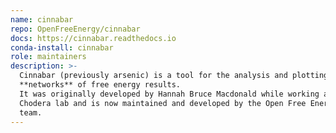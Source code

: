 ```yaml
---
name: cinnabar
repo: OpenFreeEnergy/cinnabar
docs: https://cinnabar.readthedocs.io
conda-install: cinnabar
role: maintainers
description: >-
  Cinnabar (previously arsenic) is a tool for the analysis and plotting of
  **networks** of free energy results.
  It was originally developed by Hannah Bruce Macdonald while working at the
  Chodera lab and is now maintained and developed by the Open Free Energy
  team.
---
```

